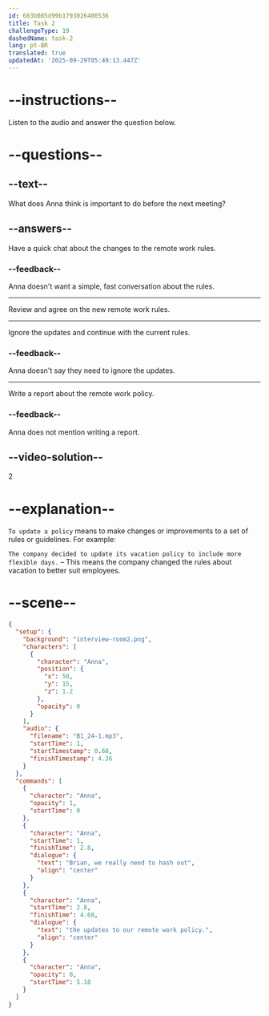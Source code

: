 ```yaml
---
id: 683b085d99b1793026400536
title: Task 2
challengeType: 19
dashedName: task-2
lang: pt-BR
translated: true
updatedAt: '2025-09-29T05:49:13.447Z'
---
```


<!-- (Audio) Anna: Brian, we really need to hash out the updates to our remote work policy. -->

# --instructions--

Listen to the audio and answer the question below.

# --questions--

## --text--

What does Anna think is important to do before the next meeting?

## --answers--

Have a quick chat about the changes to the remote work rules.

### --feedback--

Anna doesn't want a simple, fast conversation about the rules.

---

Review and agree on the new remote work rules.

---

Ignore the updates and continue with the current rules.

### --feedback--

Anna doesn't say they need to ignore the updates.

---

Write a report about the remote work policy.

### --feedback--

Anna does not mention writing a report.

## --video-solution--

2

# --explanation--

`To update a policy` means to make changes or improvements to a set of rules or guidelines. For example:

`The company decided to update its vacation policy to include more flexible days.` – This means the company changed the rules about vacation to better suit employees.

# --scene--

```json
{
  "setup": {
    "background": "interview-room2.png",
    "characters": [
      {
        "character": "Anna",
        "position": {
          "x": 50,
          "y": 15,
          "z": 1.2
        },
        "opacity": 0
      }
    ],
    "audio": {
      "filename": "B1_24-1.mp3",
      "startTime": 1,
      "startTimestamp": 0.68,
      "finishTimestamp": 4.36
    }
  },
  "commands": [
    {
      "character": "Anna",
      "opacity": 1,
      "startTime": 0
    },
    {
      "character": "Anna",
      "startTime": 1,
      "finishTime": 2.8,
      "dialogue": {
        "text": "Brian, we really need to hash out",
        "align": "center"
      }
    },
    {
      "character": "Anna",
      "startTime": 2.8,
      "finishTime": 4.68,
      "dialogue": {
        "text": "the updates to our remote work policy.",
        "align": "center"
      }
    },
    {
      "character": "Anna",
      "opacity": 0,
      "startTime": 5.18
    }
  ]
}
```
